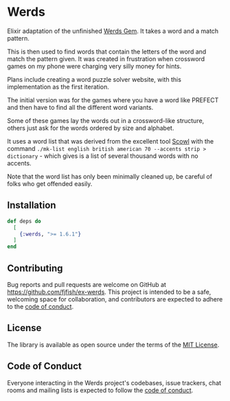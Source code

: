 # Werds

Elixir adaptation of the unfinished [Werds Gem](https://github.com/fjfish/werds). It takes a word and a match pattern. 

This is then used to find words that contain the letters of the word and match the pattern given. It was created in frustration when crossword games on my phone were charging very silly money for hints.

Plans include creating a word puzzle solver website, with this implementation as the first iteration.

The initial version was for the games where you have a word like PREFECT and then have to find all the different word variants.

Some of these games lay the words out in a crossword-like structure, others just ask for the words ordered by size and alphabet.

It uses a word list that was derived from the excellent tool [Scowl](http://wordlist.aspell.net/) with the command `./mk-list english british american 70 --accents strip > dictionary` - which gives is a list of several thousand words with no accents.

Note that the word list has only been minimally cleaned up, be careful of folks who get offended easily.

## Installation

```elixir
def deps do
  [
    {:werds, ">= 1.6.1"}
  ]
end
```

## Contributing

Bug reports and pull requests are welcome on GitHub at https://github.com/fjfish/ex-werds. This project is intended to be a safe, welcoming space for collaboration, and contributors are expected to adhere to the [code of conduct](https://github.com/fjfish/ex-werds/blob/master/CODE_OF_CONDUCT.md).

## License

The library is available as open source under the terms of the [MIT License](https://opensource.org/licenses/MIT).

## Code of Conduct

Everyone interacting in the Werds project's codebases, issue trackers, chat rooms and mailing lists is expected to follow the [code of conduct](https://github.com/fjfish/ex-werds/blob/master/CODE_OF_CONDUCT.md).


